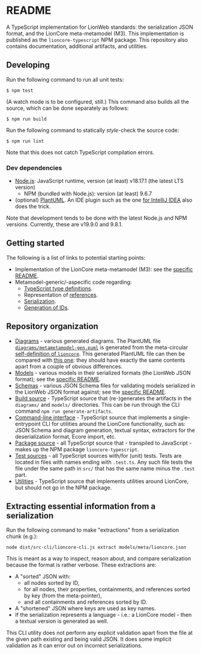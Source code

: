 # README

A TypeScript implementation for LionWeb standards: the serialization JSON format, and the LionCore meta-metamodel (M3).
This implementation is published as the `lioncore-typescript` NPM package.
This repository also contains documentation, additional artifacts, and utilities.


## Developing

Run the following command to run all unit tests:

```shell
$ npm test
```

(A watch mode is to be configured, still.)
This command also builds all the source, which can be done separately as follows:

```shell
$ npm run build
```

Run the following command to statically _style_-check the source code:

```shell
$ npm run lint
```

Note that this does not catch TypeScript compilation errors.


### Dev dependencies

* [Node.js](https://nodejs.org/): JavaScript runtime, version (at least) v18.17.1 (the latest LTS version)
  * NPM (bundled with Node.js): version (at least) 9.6.7
* (optional) [PlantUML](https://plantuml.com/).
  An IDE plugin such as the one [for IntelliJ IDEA](https://plugins.jetbrains.com/plugin/7017-plantuml-integration) also does the trick.

Note that development tends to be done with the latest Node.js and NPM versions.
Currently, these are v19.9.0 and 9.8.1.


## Getting started

The following is a list of links to potential starting points:

* Implementation of the LionCore meta-metamodel (M3): see the [specific README](src/m3/README.md).
* Metamodel-generic/-aspecific code regarding:
  * [TypeScript type definitions](src/types.ts).
  * Representation of [references](src/references.ts).
  * [Serialization](src/serialization.ts).
  * [Generation of IDs](src/id-generation.ts).


## Repository organization

* [Diagrams](diagrams/) - various generated diagrams.
  The PlantUML file [`diagrams/metametamodel-gen.puml`](diagrams/metametamodel-gen.puml) is generated from the meta-circular [self-definition of `lioncore`](src-pkg/m3/lioncore.ts).
  This generated PlantUML file can then be compared with [this one](https://github.com/LionWeb-org/organization/blob/main/metametamodel/metametamodel.puml): they should have exactly the same contents apart from a couple of obvious differences.
* [Models](models/) - various models in their serialized formats (the LionWeb JSON format); see the [specific README](models/README.md).
* [Schemas](schemas/) - various JSON Schema files for validating models serialized in the LionWeb JSON format against; see the [specific README](schemas/README.md).
* [Build source](src-build) - TypeScript source that (re-)generates the artifacts in the `diagrams/` and `models/` directories.
  This can be run through the CLI command `npm run generate-artifacts`.
* [Command-line interface](src-cli/) - TypeScript source that implements a single-entrypoint CLI for utilities around the LionCore functionality, such as: JSON Schema and diagram generation, textual syntax, extractors for the deserialization format, Ecore import, etc.
* [Package source](src-pkg/) - all TypeScript source that - transpiled to JavaScript - makes up the NPM package `lioncore-typescript`.
* [Test sources](src-test/) - all TypeScript sources with/for (unit) tests.
  Tests are located in files with names ending with `.test.ts`.
  Any such file tests the file under the same path in `src/` that has the same name minus the `.test` part.
* [Utilities](src-utils/) - TypeScript source that implements utilities around LionCore, but should not go in the NPM package.


## Extracting essential information from a serialization

Run the following command to make "extractions" from a serialization chunk (e.g.):

```shell
node dist/src-cli/lioncore-cli.js extract models/meta/lioncore.json
```

This is meant as a way to inspect, reason about, and compare serialization because the format is rather verbose.
These extractions are:

* A "sorted" JSON with:
  * all nodes sorted by ID,
  * for all nodes, their properties, containments, and references sorted by key (from the meta-pointer),
  * and all containments and references sorted by ID.
* A "shortened" JSON where keys are used as key names.
* If the serialization represents a language - i.e.: a LionCore model - then a textual version is generated as well.

This CLI utility does not perform any explicit validation apart from the file at the given path existing and being valid JSON.
It does some implicit validation as it can error out on incorrect serializations.

